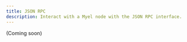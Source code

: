 ```yaml
---
title: JSON RPC
description: Interact with a Myel node with the JSON RPC interface.
---
```


(Coming soon)
